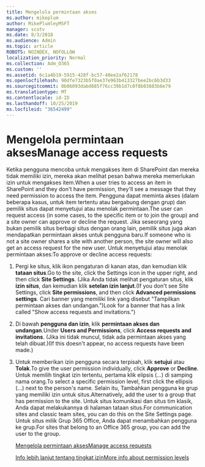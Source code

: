 ```yaml
---
title: Mengelola permintaan akses
ms.author: mikeplum
author: MikePlumleyMSFT
manager: scotv
ms.date: 8/3/2018
ms.audience: Admin
ms.topic: article
ROBOTS: NOINDEX, NOFOLLOW
localization_priority: Normal
ms.collection: Adm_O365
ms.custom: ''
ms.assetid: 6c1a4b19-5915-428f-bc57-40ee2af62178
ms.openlocfilehash: 90dfe7323b5f0ae37e963b413327bee2bc6b3d33
ms.sourcegitcommit: 0b06093dabd685f76cc39b1d7c0f8b03883b6e79
ms.translationtype: MT
ms.contentlocale: id-ID
ms.lasthandoff: 10/25/2019
ms.locfileid: "36542499"
---
```

# <a name="manage-access-requests"></a><span data-ttu-id="93a2f-102">Mengelola permintaan akses</span><span class="sxs-lookup"><span data-stu-id="93a2f-102">Manage access requests</span></span>

<span data-ttu-id="93a2f-103">Ketika pengguna mencoba untuk mengakses item di SharePoint dan mereka tidak memiliki izin, mereka akan melihat pesan bahwa mereka memerlukan izin untuk mengakses item.</span><span class="sxs-lookup"><span data-stu-id="93a2f-103">When a user tries to access an item in SharePoint and they don't have permission, they'll see a message that they need permission to access the item.</span></span> <span data-ttu-id="93a2f-104">Pengguna dapat meminta akses (dalam beberapa kasus, untuk item tertentu atau bergabung dengan grup) dan pemilik situs dapat menyetujui atau menolak permintaan.</span><span class="sxs-lookup"><span data-stu-id="93a2f-104">The user can request access (in some cases, to the specific item or to join the group) and a site owner can approve or decline the request.</span></span> <span data-ttu-id="93a2f-105">Jika seseorang yang bukan pemilik situs berbagi situs dengan orang lain, pemilik situs juga akan mendapatkan permintaan akses untuk pengguna baru.</span><span class="sxs-lookup"><span data-stu-id="93a2f-105">If someone who is not a site owner shares a site with another person, the site owner will also get an access request for the new user.</span></span> <span data-ttu-id="93a2f-106">Untuk menyetujui atau menolak permintaan akses:</span><span class="sxs-lookup"><span data-stu-id="93a2f-106">To approve or decline access requests:</span></span>
  
1. <span data-ttu-id="93a2f-107">Pergi ke situs, klik ikon pengaturan di kanan atas, dan kemudian klik **tataan situs**.</span><span class="sxs-lookup"><span data-stu-id="93a2f-107">Go to the site, click the Settings icon in the upper right, and then click **Site Settings**.</span></span> <span data-ttu-id="93a2f-108">(Jika Anda tidak melihat pengaturan situs, klik **izin situs**, dan kemudian klik **setelan izin lanjut**.</span><span class="sxs-lookup"><span data-stu-id="93a2f-108">(If you don't see Site Settings, click **Site permissions**, and then click **Advanced permissions settings**.</span></span> <span data-ttu-id="93a2f-109">Cari banner yang memiliki link yang disebut "Tampilkan permintaan akses dan undangan.")</span><span class="sxs-lookup"><span data-stu-id="93a2f-109">Look for a banner that has a link called "Show access requests and invitations.")</span></span>
    
2. <span data-ttu-id="93a2f-110">Di bawah **pengguna dan izin**, klik **permintaan akses dan undangan**.</span><span class="sxs-lookup"><span data-stu-id="93a2f-110">Under **Users and Permissions**, click **Access requests and invitations**.</span></span> <span data-ttu-id="93a2f-111">(Jika ini tidak muncul, tidak ada permintaan akses yang telah dibuat.)</span><span class="sxs-lookup"><span data-stu-id="93a2f-111">(If this doesn't appear, no access requests have been made.)</span></span>
    
3. <span data-ttu-id="93a2f-112">Untuk memberikan izin pengguna secara terpisah, klik **setujui** atau **Tolak**.</span><span class="sxs-lookup"><span data-stu-id="93a2f-112">To give the user permission individually, click **Approve** or **Decline**.</span></span> <span data-ttu-id="93a2f-113">Untuk memilih tingkat izin tertentu, pertama klik elipsis (...) di samping nama orang.</span><span class="sxs-lookup"><span data-stu-id="93a2f-113">To select a specific permission level, first click the ellipsis (...) next to the person's name.</span></span> <span data-ttu-id="93a2f-114">Selain itu, Tambahkan pengguna ke grup yang memiliki izin untuk situs.</span><span class="sxs-lookup"><span data-stu-id="93a2f-114">Alternatively, add the user to a group that has permission to the site.</span></span> <span data-ttu-id="93a2f-115">Untuk situs komunikasi dan situs tim klasik, Anda dapat melakukannya di halaman tataan situs.</span><span class="sxs-lookup"><span data-stu-id="93a2f-115">For communication sites and classic team sites, you can do this on the Site Settings page.</span></span> <span data-ttu-id="93a2f-116">Untuk situs milik Grup 365 Office, Anda dapat menambahkan pengguna ke grup.</span><span class="sxs-lookup"><span data-stu-id="93a2f-116">For sites that belong to an Office 365 group, you can add the user to the group.</span></span>
    
    [<span data-ttu-id="93a2f-117">Mengelola permintaan akses</span><span class="sxs-lookup"><span data-stu-id="93a2f-117">Manage access requests </span></span>](https://go.microsoft.com/fwlink/?linkid=2008747)
    
    [<span data-ttu-id="93a2f-118">Info lebih lanjut tentang tingkat izin</span><span class="sxs-lookup"><span data-stu-id="93a2f-118">More info about permission levels</span></span>](https://go.microsoft.com/fwlink/?linkid=867071)
    

